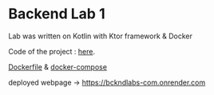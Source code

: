 # Backend Lab 1

Lab was written on Kotlin with Ktor framework & Docker

Code of the project : [here](https://github.com/romalitv/backend-lab1/tree/master/src/main/kotlin/com/bcknd).

[Dockerfile](https://github.com/romalitv/backend-lab1/blob/master/Dockerfile) & [docker-compose](https://github.com/romalitv/backend-lab1/blob/master/docker-compose.yaml)

deployed webpage -> https://bckndlabs-com.onrender.com 

